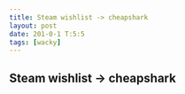 ```yaml
---
title: Steam wishlist -> cheapshark
layout: post
date: 201-0-1 T:5:5
tags: [wacky]
---
```

## Steam wishlist -> cheapshark

